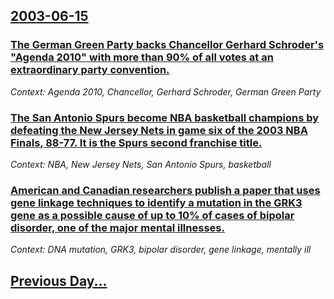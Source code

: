## [2003-06-15](/news/2003/06/15/index.md)

### [ The German Green Party backs Chancellor Gerhard Schroder's "Agenda 2010" with more than 90% of all votes at an extraordinary party convention.](/news/2003/06/15/the-german-green-party-backs-chancellor-gerhard-schrapder-s-agenda-2010-with-more-than-90-of-all-votes-at-an-extraordinary-party-convent.md)
_Context: Agenda 2010, Chancellor, Gerhard Schroder, German Green Party_

### [ The San Antonio Spurs become NBA basketball champions by defeating the New Jersey Nets in game six of the 2003 NBA Finals, 88-77. It is the Spurs second franchise title.](/news/2003/06/15/the-san-antonio-spurs-become-nba-basketball-champions-by-defeating-the-new-jersey-nets-in-game-six-of-the-2003-nba-finals-88a77-it-is-t.md)
_Context: NBA, New Jersey Nets, San Antonio Spurs, basketball_

### [ American and Canadian researchers publish a paper that uses gene linkage techniques to identify a mutation in the GRK3 gene as a possible cause of up to 10% of cases of bipolar disorder, one of the major mental illnesses.](/news/2003/06/15/american-and-canadian-researchers-publish-a-paper-that-uses-gene-linkage-techniques-to-identify-a-mutation-in-the-grk3-gene-as-a-possible-c.md)
_Context: DNA mutation, GRK3, bipolar disorder, gene linkage, mentally ill_

## [Previous Day...](/news/2003/06/14/index.md)

